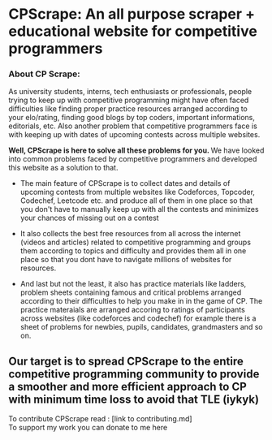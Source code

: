 # CPScrape: An all purpose scraper + educational website for competitive programmers

### About CP Scrape:
As university students, interns, tech enthusiasts or professionals, people trying to keep up with competitive programming might have often faced difficulties like finding proper practice resources arranged according to your elo/rating, finding good blogs by top coders, important informations, editorials, etc. Also another problem that competitive programmers face is with keeping up with dates of upcoming contests across multiple websites. <br>

<b> Well, CPScrape is here to solve all these problems for you. </b> We have looked into common problems faced by competitive programmers and developed this website as a solution to that.<br>

- The main feature of CPScrape is to collect dates and details of upcoming contests from multiple websites like Codeforces, Topcoder, Codechef, Leetcode etc. and produce all of them in one place so that you don't have to manually keep up with all the contests and minimizes your chances of missing out on a contest <br>

- It also collects the best free resources from all across the internet (videos and articles) related to competitive programming and groups them according to topics and difficulty and provides them all in one place so that you dont have to navigate millions of websites for resources. <br>

- And last but not the least, it also has practice materials like ladders, problem sheets containing famous and critical problems arranged according to their difficulties to help you make in in the game of CP. The practice materaials are arranged accoring to ratings of participants across websites (like codeforces and codechef) for example there is a sheet of problems for newbies, pupils, candidates, grandmasters and so on.

## Our target is to spread CPScrape to the entire competitive programming community to provide a smoother and more efficient approach to CP with minimum time loss to avoid that TLE (iykyk) <br>
To contribute CPScrape read : [link to contributing.md] <br>
To support my work you can donate to me here
